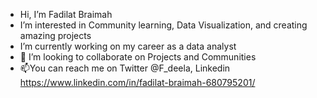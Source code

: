 - Hi, I’m Fadilat Braimah
- I’m interested in Community learning, Data Visualization, and creating amazing projects
- I’m currently working on my career as a data analyst
- 💞️ I’m looking to collaborate on Projects and Communities
- 📫You can reach me on Twitter @F_deela, Linkedin https://www.linkedin.com/in/fadilat-braimah-680795201/
